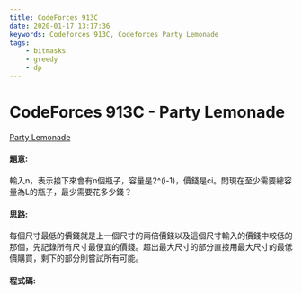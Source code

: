 ```yaml
---
title: CodeForces 913C
date: 2020-01-17 13:17:36
keywords: Codeforces 913C, Codeforces Party Lemonade
tags:
    - bitmasks
    - greedy
    - dp
---
```

# CodeForces 913C - Party Lemonade
[Party Lemonade](https://codeforces.com/problemset/problem/913/C)


#### 題意:
輸入n，表示接下來會有n個瓶子，容量是2^(i-1)，價錢是ci。問現在至少需要總容量為L的瓶子，最少需要花多少錢？
<!-- more -->
#### 思路:
每個尺寸最低的價錢就是上一個尺寸的兩倍價錢以及這個尺寸輸入的價錢中較低的那個，先記錄所有尺寸最便宜的價錢。超出最大尺寸的部分直接用最大尺寸的最低價購買，剩下的部分則嘗試所有可能。

#### 程式碼:
<script src="https://gist.github.com/Daviswww/ad4326a9423e9f8e9d836c8b607616cd.js"></script>